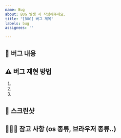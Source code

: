 ```yaml
---
name: Bug
about: BUG 발생 시 작성해주세요.
title: "[BUG] 버그 제목"
labels: bug
assignees: ''

---
```


## 🚨 버그 내용

## ⚠ 버그 재현 방법

1.
2.
3.

## 📸 스크린샷

## 🙇🏻‍♀️ 참고 사항 (os 종류, 브라우저 종류..)
